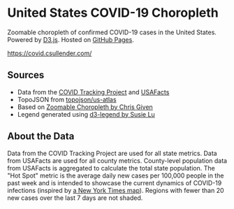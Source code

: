 # United States COVID-19 Choropleth

Zoomable choropleth of confirmed COVID-19 cases in the United States. Powered by [D3.js](https://d3js.org/). Hosted on [GitHub Pages](https://pages.github.com/).

https://covid.csullender.com/

## Sources

* Data from the [COVID Tracking Project](https://covidtracking.com/) and [USAFacts](https://usafacts.org/visualizations/coronavirus-covid-19-spread-map/)
* TopoJSON from [topojson/us-atlas](https://github.com/topojson/us-atlas)
* Based on [Zoomable Choropleth by Chris Given](https://bl.ocks.org/cmgiven/d39ec773c4f063a463137748097ff52f)
* Legend generated using [d3-legend by Susie Lu](https://d3-legend.susielu.com/)

## About the Data

Data from the COVID Tracking Project are used for all state metrics. Data from USAFacts are used for all county metrics. County-level population data from USAFacts is aggregated to calculate the total state population. The "Hot Spot" metric is the average daily new cases per 100,000 people in the past week and is intended to showcase the current dynamics of COVID-19 infections (inspired by [a New York Times map](https://www.nytimes.com/interactive/2020/us/coronavirus-us-cases.html)). Regions with fewer than 20 new cases over the last 7 days are not shaded.

